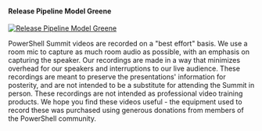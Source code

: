 ﻿#### Release Pipeline Model   Greene

[![Release Pipeline Model   Greene](https://i3.ytimg.com/vi/bRd0XiMIRMs/hqdefault.jpg "Release Pipeline Model   Greene")](https://www.youtube.com/watch?v=bRd0XiMIRMs)

PowerShell Summit videos are recorded on a "best effort" basis. We use a room mic to capture as much room audio as possible, with an emphasis on capturing the speaker. Our recordings are made in a way that minimizes overhead for our speakers and interruptions to our live audience. These recordings are meant to preserve the presentations' information for posterity, and are not intended to be a substitute for attending the Summit in person. These recordings are not intended as professional video training products. We hope you find these videos useful - the equipment used to record these was purchased using generous donations from members of the PowerShell community.


